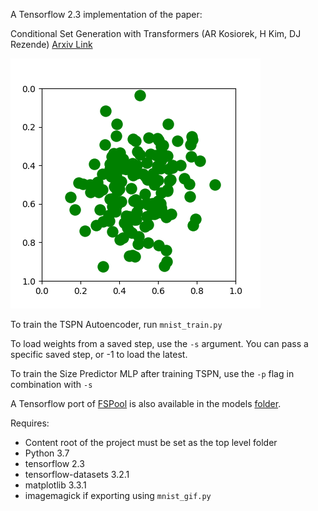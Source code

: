A Tensorflow 2.3 implementation of the paper:

Conditional Set Generation with Transformers (AR Kosiorek, H Kim, DJ Rezende)
[Arxiv Link](https://arxiv.org/abs/2006.16841)

<img src="animation.gif" alt="Image not found" width="400"/>

To train the TSPN Autoencoder, run `mnist_train.py`

To load weights from a saved step, use the `-s` argument. You can pass a specific saved step, or -1 to load the latest.

To train the Size Predictor MLP after training TSPN, use the `-p` flag in combination with `-s`

A Tensorflow port of [FSPool](https://github.com/Cyanogenoid/fspool) is also available in the models [folder](https://github.com/LukeBolly/tf-tspn/blob/master/models/fspool.py).

Requires:
* Content root of the project must be set as the top level folder
* Python 3.7
* tensorflow 2.3
* tensorflow-datasets 3.2.1
* matplotlib 3.3.1
* imagemagick if exporting using `mnist_gif.py`
